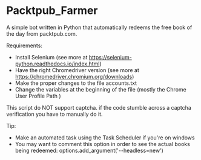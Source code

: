 # Packtpub_Farmer
A simple bot written in Python that automatically redeems the free book of the day from packtpub.com.

 Requirements:
- Install Selenium (see more at https://selenium-python.readthedocs.io/index.html)
- Have the right Chromedriver version (see more at https://chromedriver.chromium.org/downloads)
- Make the proper changes to the file accounts.txt
- Change the variables at the beginning of the file (mostly the Chrome User Profile Path )

This script do NOT support captcha. if the code stumble across a captcha verification you have to manually do it.

Tip:
- Make an automated task using the Task Scheduler if you're on windows
- You may want to comment this option in order to see the actual books being redeemed: options.add_argument('--headless=new') 
